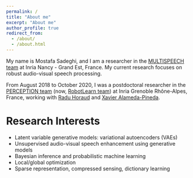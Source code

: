 ```yaml
---
permalink: /
title: "About me"
excerpt: "About me"
author_profile: true
redirect_from: 
  - /about/
  - /about.html
---
```


My name is Mostafa Sadeghi, and I am a researcher in the [MULTISPEECH team](https://team.inria.fr/multispeech/) at Inria Nancy - Grand Est, France. My current research focuses on robust audio-visual speech processing.

From August 2018 to October 2020, I was a postdoctoral researcher in the [PERCEPTION team](https://team.inria.fr/perception/) (now, [RobotLearn team](https://team.inria.fr/robotlearn/)) at Inria Grenoble Rhône-Alpes, France, working with [Radu Horaud](https://team.inria.fr/perception/team-members/radu-patrice-horaud/) and [Xavier Alameda-Pineda](http://xavirema.eu/). 

Research Interests
======
* Latent variable generative models: variational autoencoders (VAEs)
* Unsupervised audio-visual speech enhancement using generative models
* Bayesian inference and probabilistic machine learning
* Local/global optimization
* Sparse representation, compressed sensing, dictionary learning
